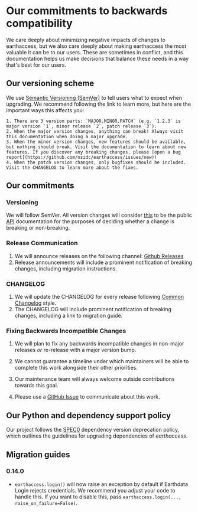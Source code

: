 # Our commitments to backwards compatibility

We care deeply about minimizing negative impacts of changes to earthaccess, but we also care deeply about making earthaccess the most valuable it can be to our users. These are sometimes in conflict, and this documentation helps us make decisions that balance these needs in a way that's best for our users.

## Our versioning scheme

We use [Semantic Versioning (SemVer)](https://semver.org/) to tell users what to expect when upgrading. We recommend following the link to learn more, but here are the important ways this affects you:

    1. There are 3 version parts: `MAJOR.MINOR.PATCH` (e.g. `1.2.3` is major version `1`, minor release `2`, patch release `3`).
    2. When the major version changes, anything can break! Always visit this documentation when doing a major upgrade.
    3. When the minor version changes, new features should be available, but nothing should break. Visit the documentation to learn about new features. If you discover any breaking changes, please [open a bug report](https://github.com/nsidc/earthaccess/issues/new)!
    4. When the patch version changes, only bugfixes should be included. Visit the CHANGELOG to learn more about the fixes.

## Our commitments

### Versioning

We will follow SemVer. All version changes will consider [this](https://example.com/our-public-api) to be the public [API](user-reference/api/api) documentation for the purposes of deciding whether a change is breaking or non-breaking.

### Release Communication

1. We will announce releases on the following channel: [Github Releases](https://github.com/nsidc/earthaccess/releases)
2. Release announcements will include a prominent notification of breaking changes, including migration instructions.

### CHANGELOG

1. We will update the CHANGELOG for every release following [Common Changelog](https://common-changelog.org/) style.
2. The CHANGELOG will include prominent notification of breaking changes, including a link to migration guide.

### Fixing Backwards Incompatible Changes

1. We will plan to fix any backwards incompatible changes in non-major releases _or_ re-release with a major version bump.

2. We cannot guarantee a timeline under which maintainers will be able to complete this work alongside their other priorities.

3. Our maintenance team will always welcome outside contributions towards this goal.

4. Please use a [GitHub Issue](https://github.com/nsidc/earthaccess/issues) to communicate about this work.

## Our Python and dependency support policy

Our project follows the [SPEC0](https://scientific-python.org/specs/spec-0000/) dependency version deprecation policy, which outlines the guidelines for upgrading dependencies of _earthaccess_.

## Migration guides

### 0.14.0

* `earthaccess.login()` will now raise an exception by default if Earthdata Login rejects credentials.
  We recommend you adjust your code to handle this. If you want to disable
  this, pass `earthaccess.login(..., raise_on_failure=False)`.

